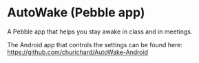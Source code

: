 AutoWake (Pebble app)
===============

A Pebble app that helps you stay awake in class and in meetings.

The Android app that controls the settings can be found here: https://github.com/churichard/AutoWake-Android
